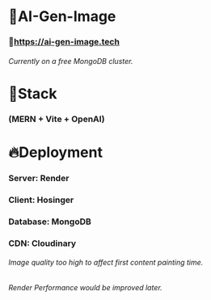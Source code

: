 # 🚀AI-Gen-Image
### 🔗https://ai-gen-image.tech
###### Currently on a free MongoDB cluster.

# 🧱Stack
### (MERN + Vite + OpenAI)

# 🔥Deployment
### Server: Render
### Client: Hosinger
### Database: MongoDB
### CDN: Cloudinary

###### Image quality too high to affect first content painting time.
###### Render Performance would be improved later.
